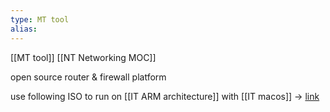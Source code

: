 ```yaml
---
type: MT tool
alias: 
---
```

 
[[MT tool]]
[[NT Networking MOC]]

open source router & firewall platform

use following ISO to run on [[IT ARM architecture]] with [[IT macos]] -> [link](https://github.com/sever-sever/vyos-build-arm64/releases/tag/1.5#fromHistory) 




